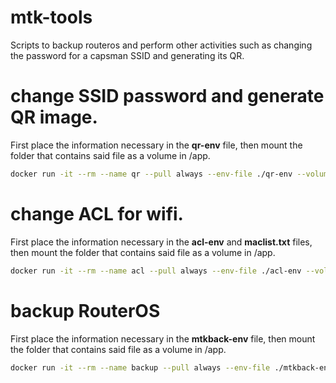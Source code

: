 # mtk-tools

Scripts to backup routeros and perform other activities such as changing the password for a capsman SSID and generating its QR.


# change SSID password and generate QR image.

First place the information necessary in the **qr-env** file, then mount the folder that contains said file as a volume in /app.
```bash
docker run -it --rm --name qr --pull always --env-file ./qr-env --volume ./:/app sinfallas/mtk-tools:latest capsmanqr
```

# change ACL for wifi.

First place the information necessary in the **acl-env** and **maclist.txt** files, then mount the folder that contains said file as a volume in /app.
```bash
docker run -it --rm --name acl --pull always --env-file ./acl-env --volume ./:/app sinfallas/mtk-tools:latest capsmanacl
```

# backup RouterOS

First place the information necessary in the **mtkback-env** file, then mount the folder that contains said file as a volume in /app.
```bash
docker run -it --rm --name backup --pull always --env-file ./mtkback-env --volume ./:/app sinfallas/mtk-tools:latest mtkback
```
